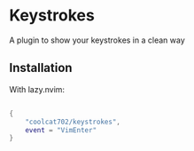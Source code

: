 # Keystrokes

A plugin to show your keystrokes in a clean way

## Installation

With lazy.nvim:

```lua

{
    "coolcat702/keystrokes",
    event = "VimEnter"
}
```
